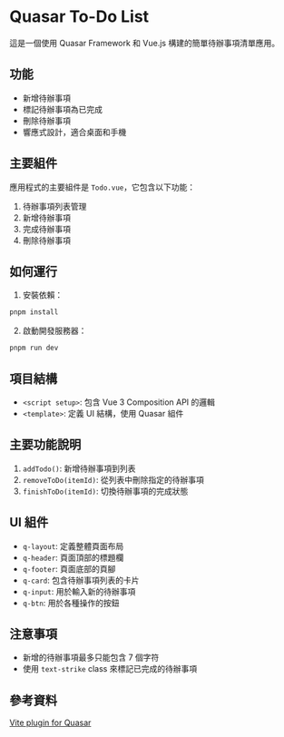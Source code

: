 # Quasar To-Do List

這是一個使用 Quasar Framework 和 Vue.js 構建的簡單待辦事項清單應用。

## 功能

- 新增待辦事項
- 標記待辦事項為已完成
- 刪除待辦事項
- 響應式設計，適合桌面和手機

## 主要組件

應用程式的主要組件是 `Todo.vue`，它包含以下功能：

1. 待辦事項列表管理
2. 新增待辦事項
3. 完成待辦事項
4. 刪除待辦事項

## 如何運行

1. 安裝依賴：

```bash
pnpm install
```

2. 啟動開發服務器：

```bash
pnpm run dev
```

## 項目結構

- `<script setup>`: 包含 Vue 3 Composition API 的邏輯
- `<template>`: 定義 UI 結構，使用 Quasar 組件

## 主要功能說明

1. `addTodo()`: 新增待辦事項到列表
2. `removeToDo(itemId)`: 從列表中刪除指定的待辦事項
3. `finishToDo(itemId)`: 切換待辦事項的完成狀態

## UI 組件

- `q-layout`: 定義整體頁面布局
- `q-header`: 頁面頂部的標題欄
- `q-footer`: 頁面底部的頁腳
- `q-card`: 包含待辦事項列表的卡片
- `q-input`: 用於輸入新的待辦事項
- `q-btn`: 用於各種操作的按鈕

## 注意事項

- 新增的待辦事項最多只能包含 7 個字符
- 使用 `text-strike`  class 來標記已完成的待辦事項

## 參考資料

[Vite plugin for Quasar](https://quasar.dev/start/vite-plugin)
